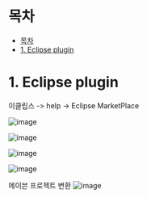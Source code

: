# 목차
- [목차](#목차)
- [1. Eclipse plugin](#1-eclipse-plugin)


# 1. Eclipse plugin

이클립스 -> help -> Eclipse MarketPlace

![image](https://user-images.githubusercontent.com/71534090/136961049-0b6ecfc3-ef0b-477c-89d5-57890696d314.png)

![image](https://user-images.githubusercontent.com/71534090/136961171-c921eeea-16d7-4620-bfbd-f2cec2bf70da.png)

![image](https://user-images.githubusercontent.com/71534090/136961733-847b9976-8e49-4903-8358-59f0bc6d64b3.png)

![image](https://user-images.githubusercontent.com/71534090/136961669-cbdc86d5-e3fb-491e-bb39-65843eaf1baf.png)

메이븐 프로젝트 변환
![image](https://user-images.githubusercontent.com/71534090/136977716-0ea6d516-b242-41f2-9715-3c903069b132.png)